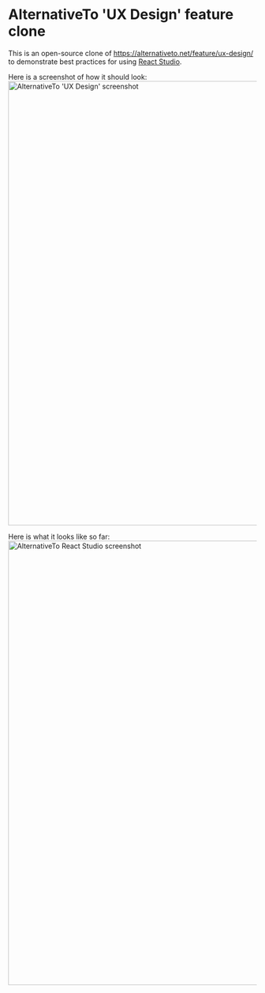 # AlternativeTo 'UX Design' feature clone

This is an open-source clone of https://alternativeto.net/feature/ux-design/ to demonstrate best practices for using [React Studio](https://reactstudio.com/).

Here is a screenshot of how it should look:
<img src="alternativeto.net_feature_ux-design_crop.png" alt="AlternativeTo 'UX Design' screenshot" width="900"/>


Here is what it looks like so far:
<img src="alternativeto_reactstudio_v001.png" alt="AlternativeTo React Studio screenshot" width="900"/>
